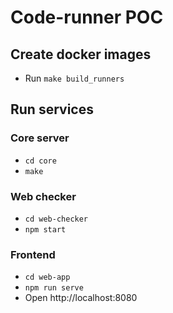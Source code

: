 # Code-runner POC

## Create docker images
- Run `make build_runners`

## Run services

### Core server
- `cd core`
- `make`

### Web checker
- `cd web-checker`
- `npm start`

### Frontend
- `cd web-app`
- `npm run serve`
- Open http://localhost:8080
